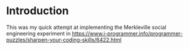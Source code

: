 # Introduction
This was my quick attempt at implementing the Merkleville social engineering experiment in https://www.i-programmer.info/programmer-puzzles/sharpen-your-coding-skills/6422.html  

